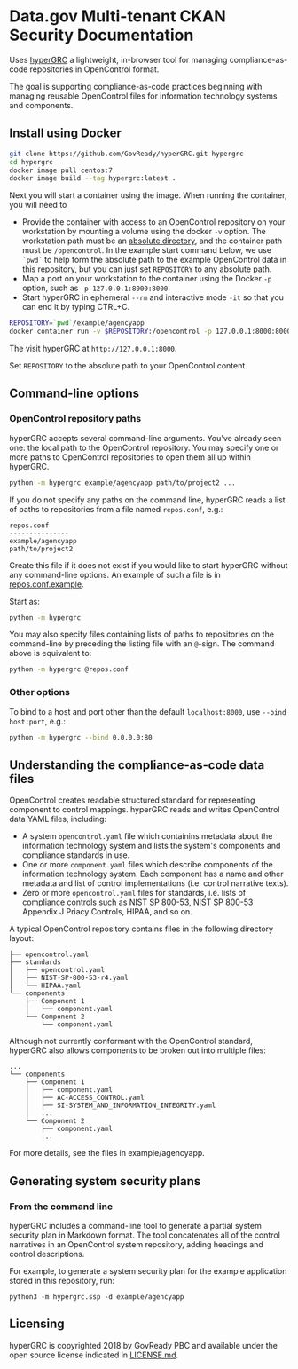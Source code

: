 # Data.gov Multi-tenant CKAN Security Documentation

Uses [hyperGRC](https://github.com/GovReady/hyperGRC) a lightweight, in-browser tool for managing compliance-as-code repositories in OpenControl format.

The goal is supporting compliance-as-code practices beginning with managing reusable OpenControl files for information technology systems and components.

## Install using Docker

```sh
git clone https://github.com/GovReady/hyperGRC.git hypergrc
cd hypergrc
docker image pull centos:7
docker image build --tag hypergrc:latest .
```

Next you will start a container using the image. When running the container, you will need to

* Provide the container with access to an OpenControl repository on your workstation by mounting a volume using the docker `-v` option. The workstation path must be an [absolute directory](https://docs.docker.com/engine/reference/run/#volume-shared-filesystems), and the container path must be `/opencontrol`. In the example start command below, we use `` `pwd` `` to help form the absolute path to the example OpenControl data in this repository, but you can just set `REPOSITORY` to any absolute path.
* Map a port on your workstation to the container using the Docker `-p` option, such as `-p 127.0.0.1:8000:8000`.
* Start hyperGRC in ephemeral `--rm` and interactive mode `-it` so that you can end it by typing CTRL+C.

```sh
REPOSITORY=`pwd`/example/agencyapp
docker container run -v $REPOSITORY:/opencontrol -p 127.0.0.1:8000:8000 --rm -it hypergrc:latest 
```

The visit hyperGRC at `http://127.0.0.1:8000`.

Set `REPOSITORY` to the absolute path to your OpenControl content.

## Command-line options

### OpenControl repository paths

hyperGRC accepts several command-line arguments. You've already seen one: the local path to the OpenControl repository. You may specify one or more paths to OpenControl repositories to open them all up within hyperGRC.

```sh
python -m hypergrc example/agencyapp path/to/project2 ...
```

If you do not specify any paths on the command line, hyperGRC reads a list of paths to repositories from a file named `repos.conf`, e.g.:

```text
repos.conf
---------------
example/agencyapp
path/to/project2
```

Create this file if it does not exist if you would like to start hyperGRC without any command-line options. An example of such a file is in [repos.conf.example](repos.conf.example).

Start as:

```bash
python -m hypergrc
```

You may also specify files containing lists of paths to repositories on the command-line by preceding the listing file with an `@`-sign. The command above is equivalent to:

```bash
python -m hypergrc @repos.conf
```

### Other options

To bind to a host and port other than the default `localhost:8000`, use `--bind host:port`, e.g.:

```bash
python -m hypergrc --bind 0.0.0.0:80
```

## Understanding the compliance-as-code data files

OpenControl creates readable structured standard for representing component to control mappings. hyperGRC reads and writes OpenControl data YAML files, including:

* A system `opencontrol.yaml` file which containins metadata about the information technology system and lists the system's components and compliance standards in use.
* One or more `component.yaml` files which describe components of the information technology system. Each component has a name and other metadata and list of control implementations (i.e. control narrative texts).
* Zero or more `opencontrol.yaml` files for standards, i.e. lists of compliance controls such as NIST SP 800-53, NIST SP 800-53 Appendix J Priacy Controls, HIPAA, and so on.

A typical OpenControl repository contains files in the following directory layout:

```
├── opencontrol.yaml
├── standards
│   ├── opencontrol.yaml
│   ├── NIST-SP-800-53-r4.yaml
│   └── HIPAA.yaml
└── components
    ├── Component 1
    │   └── component.yaml
    └── Component 2
        └── component.yaml
```

Although not currently conformant with the OpenControl standard, hyperGRC also allows components to be broken out into multiple files:

```
...
└── components
    ├── Component 1
    │   ├── component.yaml
    │   ├── AC-ACCESS_CONTROL.yaml
    │   ├── SI-SYSTEM_AND_INFORMATION_INTEGRITY.yaml
    │   ...
    └── Component 2
        ├── component.yaml
        ...
```

For more details, see the files in example/agencyapp.

## Generating system security plans

### From the command line

hyperGRC includes a command-line tool to generate a partial system security plan in Markdown format. The tool concatenates all of the control narratives in an OpenControl system repository, adding headings and control descriptions.

For example, to generate a system security plan for the example application stored in this repository, run:

	python3 -m hypergrc.ssp -d example/agencyapp

## Licensing

hyperGRC is copyrighted 2018 by GovReady PBC and available under the open source license indicated in [LICENSE.md](LICENSE.md).

